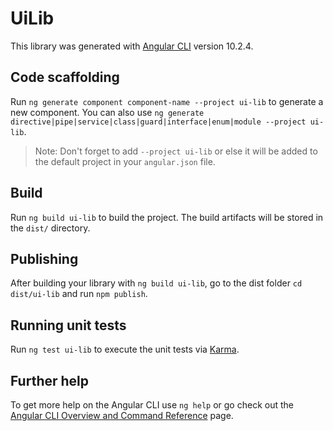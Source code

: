 # UiLib

This library was generated with [Angular CLI](https://github.com/angular/angular-cli) version 10.2.4.

## Code scaffolding

Run `ng generate component component-name --project ui-lib` to generate a new component. You can also use `ng generate directive|pipe|service|class|guard|interface|enum|module --project ui-lib`.
> Note: Don't forget to add `--project ui-lib` or else it will be added to the default project in your `angular.json` file. 

## Build

Run `ng build ui-lib` to build the project. The build artifacts will be stored in the `dist/` directory.

## Publishing

After building your library with `ng build ui-lib`, go to the dist folder `cd dist/ui-lib` and run `npm publish`.

## Running unit tests

Run `ng test ui-lib` to execute the unit tests via [Karma](https://karma-runner.github.io).

## Further help

To get more help on the Angular CLI use `ng help` or go check out the [Angular CLI Overview and Command Reference](https://angular.io/cli) page.
